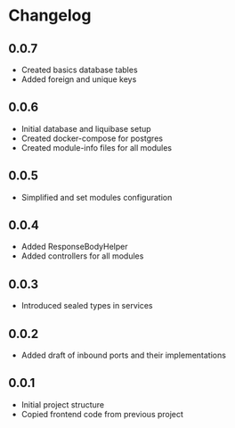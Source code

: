 # Changelog

## 0.0.7
 * Created basics database tables
 * Added foreign and unique keys

## 0.0.6
 * Initial database and liquibase setup
 * Created docker-compose for postgres
 * Created module-info files for all modules

## 0.0.5
 * Simplified and set modules configuration

## 0.0.4
 * Added ResponseBodyHelper
 * Added controllers for all modules  

## 0.0.3
 * Introduced sealed types in services 

## 0.0.2
 * Added draft of inbound ports and their implementations

## 0.0.1 
 * Initial project structure
 * Copied frontend code from previous project
